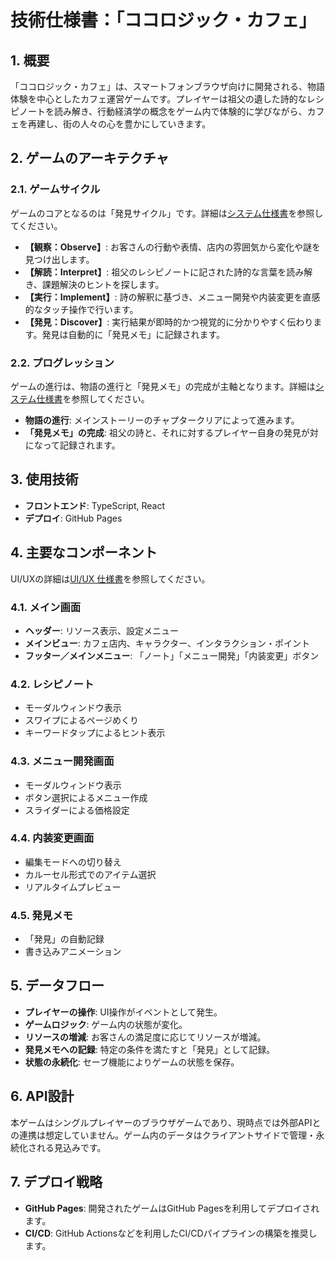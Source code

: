 # 技術仕様書：「ココロジック・カフェ」

## 1. 概要

「ココロジック・カフェ」は、スマートフォンブラウザ向けに開発される、物語体験を中心としたカフェ運営ゲームです。プレイヤーは祖父の遺した詩的なレシピノートを読み解き、行動経済学の概念をゲーム内で体験的に学びながら、カフェを再建し、街の人々の心を豊かにしていきます。

## 2. ゲームのアーキテクチャ

### 2.1. ゲームサイクル

ゲームのコアとなるのは「発見サイクル」です。詳細は[システム仕様書](システム.md)を参照してください。

*   **【観察：Observe】**: お客さんの行動や表情、店内の雰囲気から変化や謎を見つけ出します。
*   **【解読：Interpret】**: 祖父のレシピノートに記された詩的な言葉を読み解き、課題解決のヒントを探します。
*   **【実行：Implement】**: 詩の解釈に基づき、メニュー開発や内装変更を直感的なタッチ操作で行います。
*   **【発見：Discover】**: 実行結果が即時的かつ視覚的に分かりやすく伝わります。発見は自動的に「発見メモ」に記録されます。

### 2.2. プログレッション

ゲームの進行は、物語の進行と「発見メモ」の完成が主軸となります。詳細は[システム仕様書](システム.md)を参照してください。

*   **物語の進行**: メインストーリーのチャプタークリアによって進みます。
*   **「発見メモ」の完成**: 祖父の詩と、それに対するプレイヤー自身の発見が対になって記録されます。

## 3. 使用技術

*   **フロントエンド**: TypeScript, React
*   **デプロイ**: GitHub Pages

## 4. 主要なコンポーネント

UI/UXの詳細は[UI/UX 仕様書](UIUX.md)を参照してください。

### 4.1. メイン画面

*   **ヘッダー**: リソース表示、設定メニュー
*   **メインビュー**: カフェ店内、キャラクター、インタラクション・ポイント
*   **フッター／メインメニュー**: 「ノート」「メニュー開発」「内装変更」ボタン

### 4.2. レシピノート

*   モーダルウィンドウ表示
*   スワイプによるページめくり
*   キーワードタップによるヒント表示

### 4.3. メニュー開発画面

*   モーダルウィンドウ表示
*   ボタン選択によるメニュー作成
*   スライダーによる価格設定

### 4.4. 内装変更画面

*   編集モードへの切り替え
*   カルーセル形式でのアイテム選択
*   リアルタイムプレビュー

### 4.5. 発見メモ

*   「発見」の自動記録
*   書き込みアニメーション

## 5. データフロー

*   **プレイヤーの操作**: UI操作がイベントとして発生。
*   **ゲームロジック**: ゲーム内の状態が変化。
*   **リソースの増減**: お客さんの満足度に応じてリソースが増減。
*   **発見メモへの記録**: 特定の条件を満たすと「発見」として記録。
*   **状態の永続化**: セーブ機能によりゲームの状態を保存。

## 6. API設計

本ゲームはシングルプレイヤーのブラウザゲームであり、現時点では外部APIとの連携は想定していません。ゲーム内のデータはクライアントサイドで管理・永続化される見込みです。

## 7. デプロイ戦略

*   **GitHub Pages**: 開発されたゲームはGitHub Pagesを利用してデプロイされます。
*   **CI/CD**: GitHub Actionsなどを利用したCI/CDパイプラインの構築を推奨します。
